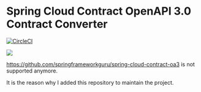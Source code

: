# Spring Cloud Contract OpenAPI 3.0 Contract Converter

[![CircleCI](https://circleci.com/gh/mzielinski/spring-cloud-contract-oa3.svg?style=svg)](https://circleci.com/gh/mzielinski/spring-cloud-contract-oa3)

[![](https://jitpack.io/v/mzielinski/spring-cloud-contract-oa3.svg)](https://jitpack.io/#mzielinski/spring-cloud-contract-oa3)

https://github.com/springframeworkguru/spring-cloud-contract-oa3 is not supported anymore.

It is the reason why I added this repository to maintain the project.